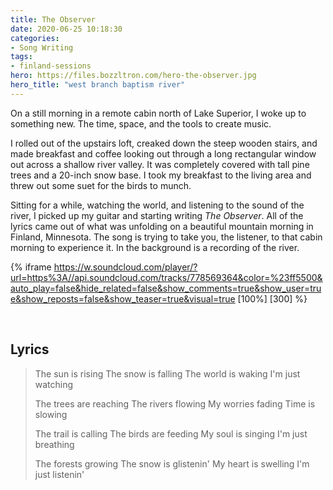 ```yaml
---
title: The Observer
date: 2020-06-25 10:18:30
categories:
- Song Writing
tags:
- finland-sessions
hero: https://files.bozzltron.com/hero-the-observer.jpg
hero_title: "west branch baptism river"
---
```


On a still morning in a remote cabin north of Lake Superior, I woke up to something new.  The time, space, and the tools to create music. 

<!-- more -->

I rolled out of the upstairs loft, creaked down the steep wooden stairs, and made breakfast and coffee looking out through a long rectangular window out across a shallow river valley.  It was completely covered with tall pine trees and a 20-inch snow base.  I took my breakfast to the living area and threw out some suet for the birds to munch.  

Sitting for a while, watching the world, and listening to the sound of the river, I picked up my guitar and starting writing *The Observer*.  All of the lyrics came out of what was unfolding on a beautiful mountain morning in Finland, Minnesota.  The song is trying to take you, the listener, to that cabin morning to experience it.  In the background is a recording of the river.

{% iframe https://w.soundcloud.com/player/?url=https%3A//api.soundcloud.com/tracks/778569364&color=%23ff5500&auto_play=false&hide_related=false&show_comments=true&show_user=true&show_reposts=false&show_teaser=true&visual=true [100%] [300] %}

&nbsp;
## Lyrics
>The sun is rising
>The snow is falling
>The world is waking
>I'm just watching
>
>The trees are reaching
>The rivers flowing
>My worries fading
>Time is slowing
>
>The trail is calling
>The birds are feeding
>My soul is singing
>I'm just breathing
>
>The forests growing
>The snow is glistenin'
>My heart is swelling
>I'm just listenin'
